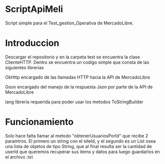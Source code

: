 # ScriptApiMeli
Script simple para el Test_gestion_Operativa de MercadoLibre.

# Introduccion
Descargar el repositorio y en la carpeta test se encuentra la clase ClienteHTTP. Dentro se encuentra un codigo simple que consta de las siguientes librerias

OkHttp
encargado de las llamadas HTTP hacia la API de MercadoLibre

Gson
encargado del manejo de la respuesta Json por parte de la API de MercadoLibre

lang
libreria requerida para poder usar los metodos ToStringBuilder

# Funcionamiento

Solo hace falta llamar al metodo "obtenerUsuariosPorId" que recibe 2 paramtros. El primero un string con el siteId, y el segundo es un List<String> osea
una lista de objetos de tipo String, que al final resulta ser la cantidad de userId que queremos recuperar sus items y datos para luego guardarlos en el archivo .txt
